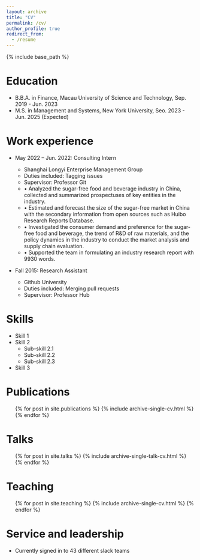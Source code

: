 ```yaml
---
layout: archive
title: "CV"
permalink: /cv/
author_profile: true
redirect_from:
  - /resume
---
```


{% include base_path %}

Education
======
* B.B.A. in Finance, Macau University of Science and Technology, Sep. 2019 - Jun. 2023
* M.S. in Management and Systems, New York University, Seo. 2023 - Jun. 2025 (Expected)

Work experience
======
* May 2022 – Jun. 2022: Consulting Intern
  * Shanghai Longyi Enterprise Management Group
  * Duties included: Tagging issues
  * Supervisor: Professor Git
  * • Analyzed the sugar-free food and beverage industry in China, collected and summarized prospectuses of key entities
in the industry.
  * • Estimated and forecast the size of the sugar-free market in China with the secondary information from open sources
such as Huibo Research Reports Database.
  * • Investigated the consumer demand and preference for the sugar-free food and beverage, the trend of R&D of raw
materials, and the policy dynamics in the industry to conduct the market analysis and supply chain evaluation.
  * • Supported the team in formulating an industry research report with 9930 words.

* Fall 2015: Research Assistant
  * Github University
  * Duties included: Merging pull requests
  * Supervisor: Professor Hub
  
Skills
======
* Skill 1
* Skill 2
  * Sub-skill 2.1
  * Sub-skill 2.2
  * Sub-skill 2.3
* Skill 3

Publications
======
  <ul>{% for post in site.publications %}
    {% include archive-single-cv.html %}
  {% endfor %}</ul>
  
Talks
======
  <ul>{% for post in site.talks %}
    {% include archive-single-talk-cv.html %}
  {% endfor %}</ul>
  
Teaching
======
  <ul>{% for post in site.teaching %}
    {% include archive-single-cv.html %}
  {% endfor %}</ul>
  
Service and leadership
======
* Currently signed in to 43 different slack teams
